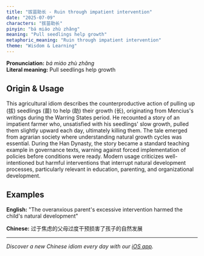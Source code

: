 ```yaml
---
title: "拔苗助长 - Ruin through impatient intervention"
date: "2025-07-09"
characters: "拔苗助长"
pinyin: "bá miáo zhù zhǎng"
meaning: "Pull seedlings help growth"
metaphoric_meaning: "Ruin through impatient intervention"
theme: "Wisdom & Learning"
---
```


**Pronunciation:** *bá miáo zhù zhǎng*  
**Literal meaning:** Pull seedlings help growth

## Origin & Usage

This agricultural idiom describes the counterproductive action of pulling up (拔) seedlings (苗) to help (助) their growth (长), originating from Mencius's writings during the Warring States period. He recounted a story of an impatient farmer who, unsatisfied with his seedlings' slow growth, pulled them slightly upward each day, ultimately killing them. The tale emerged from agrarian society where understanding natural growth cycles was essential. During the Han Dynasty, the story became a standard teaching example in governance texts, warning against forced implementation of policies before conditions were ready. Modern usage criticizes well-intentioned but harmful interventions that interrupt natural development processes, particularly relevant in education, parenting, and organizational development.

## Examples

**English:** "The overanxious parent's excessive intervention harmed the child's natural development"

**Chinese:** 过于焦虑的父母过度干预损害了孩子的自然发展

---

*Discover a new Chinese idiom every day with our [iOS app](https://apps.apple.com/us/app/daily-chinese-idioms/id6670238264).*
